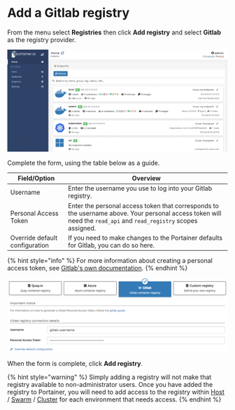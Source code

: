 # Add a Gitlab registry

From the menu select **Registries** then click **Add registry** and select **Gitlab** as the registry provider.

![](../../../.gitbook/assets/registries-add-gitlab-1.gif)

Complete the form, using the table below as a guide.

| Field/Option                   | Overview                                                                                                                                                         |
| ------------------------------ | ---------------------------------------------------------------------------------------------------------------------------------------------------------------- |
| Username                       | Enter the username you use to log into your Gitlab registry.                                                                                                     |
| Personal Access Token          | Enter the personal access token that corresponds to the username above. Your personal access token will need the `read_api` and `read_registry` scopes assigned. |
| Override default configuration | If you need to make changes to the Portainer defaults for Gitlab, you can do so here.                                                                            |

{% hint style="info" %}
For more information about creating a personal access token, see [Gitlab's own documentation](https://docs.gitlab.com/ee/user/profile/personal\_access\_tokens.html).
{% endhint %}

![](../../../.gitbook/assets/registries-add-gitlab-2.png)

When the form is complete, click **Add registry**.

{% hint style="warning" %}
Simply adding a registry will not make that registry available to non-administrator users. Once you have added the registry to Portainer, you will need to add access to the registry within [Host](../../../user/docker/host/registries.md) / [Swarm](../../../user/docker/swarm/registries.md) / [Cluster](../../../user/kubernetes/cluster/registries.md) for each environment that needs access.
{% endhint %}
